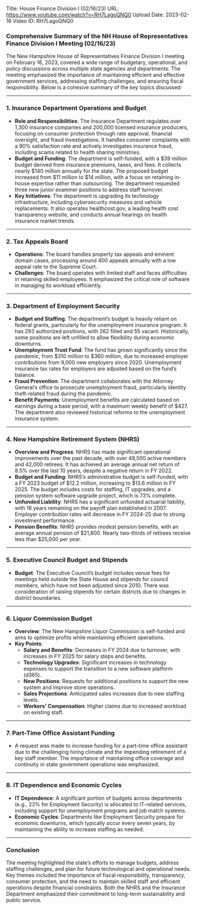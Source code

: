 Title: House Finance Division I (02/16/23)
URL: https://www.youtube.com/watch?v=RH7LagoQNQ0
Upload Date: 2023-02-16
Video ID: RH7LagoQNQ0

### Comprehensive Summary of the NH House of Representatives Finance Division I Meeting (02/16/23)

The New Hampshire House of Representatives Finance Division I meeting on February 16, 2023, covered a wide range of budgetary, operational, and policy discussions across multiple state agencies and departments. The meeting emphasized the importance of maintaining efficient and effective government services, addressing staffing challenges, and ensuring fiscal responsibility. Below is a cohesive summary of the key topics discussed:

---

### **1. Insurance Department Operations and Budget**
- **Role and Responsibilities**: The Insurance Department regulates over 1,300 insurance companies and 200,000 licensed insurance producers, focusing on consumer protection through rate approval, financial oversight, and fraud investigations. It handles consumer complaints with a 90% satisfaction rate and actively investigates insurance fraud, including scams related to health sharing ministries.
- **Budget and Funding**: The department is self-funded, with a $39 million budget derived from insurance premiums, taxes, and fees. It collects nearly $140 million annually for the state. The proposed budget increased from $11 million to $14 million, with a focus on retaining in-house expertise rather than outsourcing. The department requested three new junior examiner positions to address staff turnover.
- **Key Initiatives**: The department is upgrading its technology infrastructure, including cybersecurity measures and vehicle replacements. It also operates healthcost.gov, a leading health cost transparency website, and conducts annual hearings on health insurance market trends.

---

### **2. Tax Appeals Board**
- **Operations**: The board handles property tax appeals and eminent domain cases, processing around 400 appeals annually with a low appeal rate to the Supreme Court.
- **Challenges**: The board operates with limited staff and faces difficulties in retaining skilled employees. It emphasized the critical role of software in managing its workload efficiently.

---

### **3. Department of Employment Security**
- **Budget and Staffing**: The department’s budget is heavily reliant on federal grants, particularly for the unemployment insurance program. It has 293 authorized positions, with 262 filled and 55 vacant. Historically, some positions are left unfilled to allow flexibility during economic downturns.
- **Unemployment Trust Fund**: The fund has grown significantly since the pandemic, from $310 million to $360 million, due to increased employer contributions from 9,000 new employers since 2020. Unemployment insurance tax rates for employers are adjusted based on the fund’s balance.
- **Fraud Prevention**: The department collaborates with the Attorney General’s office to prosecute unemployment fraud, particularly identity theft-related fraud during the pandemic.
- **Benefit Payments**: Unemployment benefits are calculated based on earnings during a base period, with a maximum weekly benefit of $427. The department also reviewed historical reforms to the unemployment insurance system.

---

### **4. New Hampshire Retirement System (NHRS)**
- **Overview and Progress**: NHRS has made significant operational improvements over the past decade, with over 48,500 active members and 42,000 retirees. It has achieved an average annual net return of 8.5% over the last 10 years, despite a negative return in FY 2022.
- **Budget and Funding**: NHRS’s administrative budget is self-funded, with a FY 2023 budget of $12.2 million, increasing to $13.6 million in FY 2025. The budget includes costs for staffing, IT upgrades, and a pension system software upgrade project, which is 73% complete.
- **Unfunded Liability**: NHRS has a significant unfunded actuarial liability, with 16 years remaining on the payoff plan established in 2007. Employer contribution rates will decrease in FY 2024-25 due to strong investment performance.
- **Pension Benefits**: NHRS provides modest pension benefits, with an average annual pension of $21,800. Nearly two-thirds of retirees receive less than $25,000 per year.

---

### **5. Executive Council Budget and Stipends**
- **Budget**: The Executive Council’s budget includes venue fees for meetings held outside the State House and stipends for council members, which have not been adjusted since 2010. There was consideration of raising stipends for certain districts due to changes in district boundaries.

---

### **6. Liquor Commission Budget**
- **Overview**: The New Hampshire Liquor Commission is self-funded and aims to optimize profits while maintaining efficient operations.
- **Key Points**:
  - **Salary and Benefits**: Decreases in FY 2024 due to turnover, with increases in FY 2025 for salary steps and benefits.
  - **Technology Upgrades**: Significant increases in technology expenses to support the transition to a new software platform (d365).
  - **New Positions**: Requests for additional positions to support the new system and improve store operations.
  - **Sales Projections**: Anticipated sales increases due to new staffing levels.
  - **Workers' Compensation**: Higher claims due to increased workload on existing staff.

---

### **7. Part-Time Office Assistant Funding**
- A request was made to increase funding for a part-time office assistant due to the challenging hiring climate and the impending retirement of a key staff member. The importance of maintaining office coverage and continuity in state government operations was emphasized.

---

### **8. IT Dependence and Economic Cycles**
- **IT Dependence**: A significant portion of budgets across departments (e.g., 23% for Employment Security) is allocated to IT-related services, including support for unemployment programs and job match systems.
- **Economic Cycles**: Departments like Employment Security prepare for economic downturns, which typically occur every seven years, by maintaining the ability to increase staffing as needed.

---

### **Conclusion**
The meeting highlighted the state’s efforts to manage budgets, address staffing challenges, and plan for future technological and operational needs. Key themes included the importance of fiscal responsibility, transparency, consumer protection, and the need to maintain skilled staff and efficient operations despite financial constraints. Both the NHRS and the Insurance Department emphasized their commitment to long-term sustainability and public service.